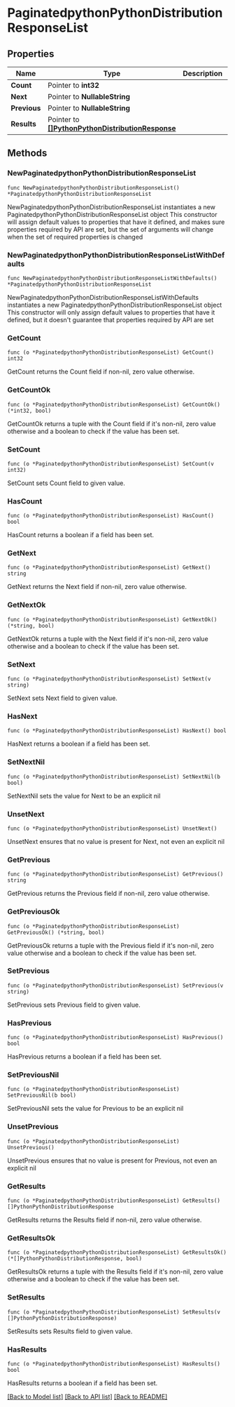 # PaginatedpythonPythonDistributionResponseList

## Properties

Name | Type | Description | Notes
------------ | ------------- | ------------- | -------------
**Count** | Pointer to **int32** |  | [optional] 
**Next** | Pointer to **NullableString** |  | [optional] 
**Previous** | Pointer to **NullableString** |  | [optional] 
**Results** | Pointer to [**[]PythonPythonDistributionResponse**](PythonPythonDistributionResponse.md) |  | [optional] 

## Methods

### NewPaginatedpythonPythonDistributionResponseList

`func NewPaginatedpythonPythonDistributionResponseList() *PaginatedpythonPythonDistributionResponseList`

NewPaginatedpythonPythonDistributionResponseList instantiates a new PaginatedpythonPythonDistributionResponseList object
This constructor will assign default values to properties that have it defined,
and makes sure properties required by API are set, but the set of arguments
will change when the set of required properties is changed

### NewPaginatedpythonPythonDistributionResponseListWithDefaults

`func NewPaginatedpythonPythonDistributionResponseListWithDefaults() *PaginatedpythonPythonDistributionResponseList`

NewPaginatedpythonPythonDistributionResponseListWithDefaults instantiates a new PaginatedpythonPythonDistributionResponseList object
This constructor will only assign default values to properties that have it defined,
but it doesn't guarantee that properties required by API are set

### GetCount

`func (o *PaginatedpythonPythonDistributionResponseList) GetCount() int32`

GetCount returns the Count field if non-nil, zero value otherwise.

### GetCountOk

`func (o *PaginatedpythonPythonDistributionResponseList) GetCountOk() (*int32, bool)`

GetCountOk returns a tuple with the Count field if it's non-nil, zero value otherwise
and a boolean to check if the value has been set.

### SetCount

`func (o *PaginatedpythonPythonDistributionResponseList) SetCount(v int32)`

SetCount sets Count field to given value.

### HasCount

`func (o *PaginatedpythonPythonDistributionResponseList) HasCount() bool`

HasCount returns a boolean if a field has been set.

### GetNext

`func (o *PaginatedpythonPythonDistributionResponseList) GetNext() string`

GetNext returns the Next field if non-nil, zero value otherwise.

### GetNextOk

`func (o *PaginatedpythonPythonDistributionResponseList) GetNextOk() (*string, bool)`

GetNextOk returns a tuple with the Next field if it's non-nil, zero value otherwise
and a boolean to check if the value has been set.

### SetNext

`func (o *PaginatedpythonPythonDistributionResponseList) SetNext(v string)`

SetNext sets Next field to given value.

### HasNext

`func (o *PaginatedpythonPythonDistributionResponseList) HasNext() bool`

HasNext returns a boolean if a field has been set.

### SetNextNil

`func (o *PaginatedpythonPythonDistributionResponseList) SetNextNil(b bool)`

 SetNextNil sets the value for Next to be an explicit nil

### UnsetNext
`func (o *PaginatedpythonPythonDistributionResponseList) UnsetNext()`

UnsetNext ensures that no value is present for Next, not even an explicit nil
### GetPrevious

`func (o *PaginatedpythonPythonDistributionResponseList) GetPrevious() string`

GetPrevious returns the Previous field if non-nil, zero value otherwise.

### GetPreviousOk

`func (o *PaginatedpythonPythonDistributionResponseList) GetPreviousOk() (*string, bool)`

GetPreviousOk returns a tuple with the Previous field if it's non-nil, zero value otherwise
and a boolean to check if the value has been set.

### SetPrevious

`func (o *PaginatedpythonPythonDistributionResponseList) SetPrevious(v string)`

SetPrevious sets Previous field to given value.

### HasPrevious

`func (o *PaginatedpythonPythonDistributionResponseList) HasPrevious() bool`

HasPrevious returns a boolean if a field has been set.

### SetPreviousNil

`func (o *PaginatedpythonPythonDistributionResponseList) SetPreviousNil(b bool)`

 SetPreviousNil sets the value for Previous to be an explicit nil

### UnsetPrevious
`func (o *PaginatedpythonPythonDistributionResponseList) UnsetPrevious()`

UnsetPrevious ensures that no value is present for Previous, not even an explicit nil
### GetResults

`func (o *PaginatedpythonPythonDistributionResponseList) GetResults() []PythonPythonDistributionResponse`

GetResults returns the Results field if non-nil, zero value otherwise.

### GetResultsOk

`func (o *PaginatedpythonPythonDistributionResponseList) GetResultsOk() (*[]PythonPythonDistributionResponse, bool)`

GetResultsOk returns a tuple with the Results field if it's non-nil, zero value otherwise
and a boolean to check if the value has been set.

### SetResults

`func (o *PaginatedpythonPythonDistributionResponseList) SetResults(v []PythonPythonDistributionResponse)`

SetResults sets Results field to given value.

### HasResults

`func (o *PaginatedpythonPythonDistributionResponseList) HasResults() bool`

HasResults returns a boolean if a field has been set.


[[Back to Model list]](../README.md#documentation-for-models) [[Back to API list]](../README.md#documentation-for-api-endpoints) [[Back to README]](../README.md)


